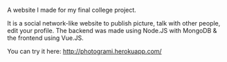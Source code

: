 A website I made for my final college project.

It is a social network-like website to publish picture, talk with other people, edit your profile. The backend was made using Node.JS with MongoDB & the frontend using Vue.JS.

You can try it here: http://photogrami.herokuapp.com/